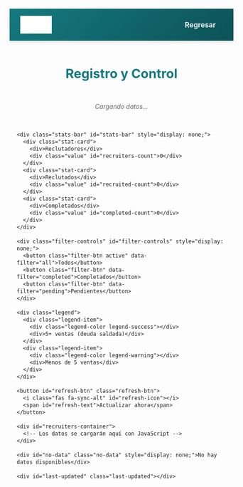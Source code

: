 <!DOCTYPE html>
<html lang="es">
<head>
  <meta charset="UTF-8" />
  <meta name="viewport" content="width=device-width, initial-scale=1.0" />
  <title>Registro y Control | Novaklar</title>
  <link href="https://fonts.googleapis.com/css2?family=Comme:wght@700&display=swap" rel="stylesheet">
  <link rel="stylesheet" href="https://cdnjs.cloudflare.com/ajax/libs/font-awesome/6.4.0/css/all.min.css">
  <style>
    :root {
      --primary-color: #147a80;
      --secondary-color: #bbe7e6;
      --accent-color: #0d5257;
      --success-color: #00bf63;
      --warning-color: #ff3131;
      --text-color: #333;
      --light-bg: #f8fafc;
      --card-shadow: 0 2px 8px rgba(0,0,0,0.1);
    }
    
    body {
      margin: 0;
      font-family: 'Segoe UI', Tahoma, Geneva, Verdana, sans-serif;
      background-color: white;
      color: var(--text-color);
      line-height: 1.5;
    }

    header {
      background: linear-gradient(135deg, var(--primary-color) 0%, var(--accent-color) 100%);
      display: flex;
      justify-content: space-between;
      align-items: center;
      padding: 1rem 1.5rem;
      box-shadow: 0 2px 10px rgba(0,0,0,0.1);
      position: sticky;
      top: 0;
      z-index: 100;
    }

    header img {
      height: 40px;
      filter: brightness(0) invert(1);
    }

    header a {
      text-decoration: none;
      color: white;
      font-weight: 600;
      font-size: 1rem;
      padding: 0.5rem 1rem;
      border-radius: 4px;
      transition: background-color 0.2s;
      display: flex;
      align-items: center;
      gap: 0.5rem;
    }

    header a:hover {
      background-color: rgba(255,255,255,0.2);
    }

    .page-title {
      font-family: 'Comme', sans-serif;
      font-size: 1.8rem;
      font-weight: 700;
      color: var(--primary-color);
      text-align: center;
      margin: 1.5rem 0 1rem;
      padding: 0 1rem;
    }

    .container {
      width: 100%;
      max-width: 800px;
      margin: 0 auto;
      padding: 0 1rem 1.5rem;
      box-sizing: border-box;
    }

    .stats-bar {
      display: flex;
      justify-content: space-between;
      margin-bottom: 1.5rem;
      gap: 0.5rem;
      border-radius: 8px;
      padding: 0;
    }

    .stat-card {
      background: white;
      border-radius: 8px;
      padding: 0.8rem;
      box-shadow: var(--card-shadow);
      flex: 1;
      text-align: center;
      font-size: 0.9rem;
      border: 1px solid rgba(0,0,0,0.05);
    }

    .stat-card .value {
      font-weight: 700;
      font-size: 1.2rem;
      margin-top: 0.3rem;
      color: var(--primary-color);
    }

    .recruiter-card {
      background: white;
      border-radius: 8px;
      margin-bottom: 1rem;
      box-shadow: var(--card-shadow);
      overflow: hidden;
      border: 1px solid rgba(0,0,0,0.05);
    }

    .recruiter-header {
      background-color: var(--primary-color);
      color: white;
      padding: 0.8rem 1rem;
      font-weight: 600;
      display: flex;
      justify-content: space-between;
      align-items: center;
    }

    .recruiter-name {
      display: flex;
      align-items: center;
      gap: 0.5rem;
    }

    .recruiter-rank {
      background: var(--secondary-color);
      color: var(--primary-color);
      width: 26px;
      height: 26px;
      border-radius: 50%;
      display: flex;
      align-items: center;
      justify-content: center;
      font-weight: 700;
      font-size: 0.9rem;
    }

    .recruited-item {
      padding: 1rem;
      border-bottom: 1px solid #eee;
      display: flex;
      justify-content: space-between;
      align-items: center;
    }

    .recruited-item:last-child {
      border-bottom: none;
    }

    .recruited-info {
      flex: 1;
    }

    .recruited-name {
      font-weight: 600;
      margin-bottom: 0.3rem;
    }

    .recruited-plan {
      font-size: 0.85rem;
      color: var(--accent-color);
      display: flex;
      align-items: center;
      gap: 0.3rem;
    }

    .sales-count {
      font-weight: 700;
      font-size: 1.1rem;
      min-width: 50px;
      text-align: right;
    }

    .sales-under-limit {
      color: var(--warning-color);
    }

    .sales-over-limit {
      color: var(--success-color);
    }

    .loading {
      text-align: center;
      padding: 2rem;
      font-style: italic;
      color: #666;
    }

    .error-message {
      color: #d32f2f;
      background-color: #fde8e8;
      padding: 1rem;
      border-radius: 4px;
      margin: 1rem 0;
      text-align: center;
      font-size: 0.9rem;
    }

    .last-updated {
      text-align: center;
      font-size: 0.75rem;
      color: var(--primary-color);
      margin-top: 1rem;
      font-weight: 500;
    }

    .refresh-btn {
      display: flex;
      align-items: center;
      justify-content: center;
      margin: 1.5rem auto;
      padding: 0.8rem 1.5rem;
      background-color: var(--primary-color);
      color: white;
      border: none;
      border-radius: 8px;
      cursor: pointer;
      transition: all 0.3s ease;
      font-weight: 600;
      font-size: 1rem;
      width: 100%;
      max-width: 300px;
      gap: 0.5rem;
    }

    .refresh-btn:hover {
      background-color: var(--accent-color);
      transform: translateY(-2px);
      box-shadow: 0 4px 8px rgba(0,0,0,0.1);
    }

    .legend {
      background-color: white;
      padding: 0.8rem;
      border-radius: 8px;
      margin: 1.5rem 0;
      font-size: 0.85rem;
      border: 1px solid rgba(0,0,0,0.05);
      box-shadow: var(--card-shadow);
    }

    .legend-item {
      display: flex;
      align-items: center;
      margin-bottom: 0.3rem;
      gap: 0.5rem;
    }

    .legend-color {
      width: 16px;
      height: 16px;
      border-radius: 50%;
    }

    .legend-success {
      background-color: var(--success-color);
    }

    .legend-warning {
      background-color: var(--warning-color);
    }

    .no-data {
      text-align: center;
      padding: 2rem;
      color: #666;
      font-style: italic;
      background: white;
      border-radius: 8px;
      box-shadow: var(--card-shadow);
      border: 1px solid rgba(0,0,0,0.05);
    }

    .filter-controls {
      display: flex;
      gap: 0.5rem;
      margin-bottom: 1.5rem;
      padding: 0;
      border-radius: 8px;
      overflow: hidden;
      box-shadow: var(--card-shadow);
    }

    .filter-btn {
      flex: 1;
      padding: 0.6rem;
      background: white;
      border: none;
      cursor: pointer;
      font-size: 0.85rem;
      transition: all 0.2s;
      border-bottom: 2px solid transparent;
    }

    .filter-btn.active {
      color: var(--primary-color);
      border-bottom: 2px solid var(--primary-color);
      font-weight: 600;
    }

    @media (max-width: 600px) {
      .page-title {
        font-size: 1.5rem;
        margin: 1rem 0;
      }
      
      .stats-bar {
        flex-direction: column;
        gap: 0.8rem;
      }
      
      .recruited-item {
        flex-direction: column;
        align-items: flex-start;
        gap: 0.5rem;
      }
      
      .sales-count {
        text-align: left;
        width: 100%;
        padding-top: 0.5rem;
        border-top: 1px dashed #eee;
      }
      
      .filter-controls {
        flex-direction: row;
        overflow-x: auto;
        padding-bottom: 0.5rem;
        -webkit-overflow-scrolling: touch;
      }
      
      .filter-btn {
        min-width: 100px;
        white-space: nowrap;
      }
      
      .legend {
        margin: 1rem 0;
      }
    }
  </style>
</head>
<body>
  <header>
    <img src="https://raw.githubusercontent.com/novaklar/web/refs/heads/main/Novaklar.svg" alt="Novaklar Logo" />
    <a href="https://novaklar.github.io/web/"><i class="fas fa-arrow-left"></i> Regresar</a>
  </header>

  <h1 class="page-title">Registro y Control</h1>

  <div class="container">
    <div id="loading" class="loading">Cargando datos...</div>
    <div id="error" class="error-message" style="display: none;"></div>
    
    <div class="stats-bar" id="stats-bar" style="display: none;">
      <div class="stat-card">
        <div>Reclutadores</div>
        <div class="value" id="recruiters-count">0</div>
      </div>
      <div class="stat-card">
        <div>Reclutados</div>
        <div class="value" id="recruited-count">0</div>
      </div>
      <div class="stat-card">
        <div>Completados</div>
        <div class="value" id="completed-count">0</div>
      </div>
    </div>
    
    <div class="filter-controls" id="filter-controls" style="display: none;">
      <button class="filter-btn active" data-filter="all">Todos</button>
      <button class="filter-btn" data-filter="completed">Completados</button>
      <button class="filter-btn" data-filter="pending">Pendientes</button>
    </div>
    
    <div class="legend">
      <div class="legend-item">
        <div class="legend-color legend-success"></div>
        <div>5+ ventas (deuda saldada)</div>
      </div>
      <div class="legend-item">
        <div class="legend-color legend-warning"></div>
        <div>Menos de 5 ventas</div>
      </div>
    </div>
    
    <button id="refresh-btn" class="refresh-btn">
      <i class="fas fa-sync-alt" id="refresh-icon"></i>
      <span id="refresh-text">Actualizar ahora</span>
    </button>
    
    <div id="recruiters-container">
      <!-- Los datos se cargarán aquí con JavaScript -->
    </div>
    
    <div id="no-data" class="no-data" style="display: none;">No hay datos disponibles</div>
    
    <div id="last-updated" class="last-updated"></div>
  </div>

  <script>
    // Configuración
    const SPREADSHEET_ID = '11jIxfO6Ah2CTRMGXXppwDoOuwC2DJJu9B3K96IW94ew';
    const SHEET_NAME = 'Form Responses 1';
    const RANGE = 'A:F';
    const SALES_LIMIT = 5;
    const UPDATE_INTERVAL = 5 * 60 * 1000;

    // Elementos del DOM
    const recruitersContainer = document.getElementById('recruiters-container');
    const loadingElement = document.getElementById('loading');
    const errorElement = document.getElementById('error');
    const lastUpdatedElement = document.getElementById('last-updated');
    const refreshBtn = document.getElementById('refresh-btn');
    const refreshText = document.getElementById('refresh-text');
    const refreshIcon = document.getElementById('refresh-icon');
    const noDataElement = document.getElementById('no-data');
    const statsBar = document.getElementById('stats-bar');
    const recruitersCountElement = document.getElementById('recruiters-count');
    const recruitedCountElement = document.getElementById('recruited-count');
    const completedCountElement = document.getElementById('completed-count');
    const filterControls = document.getElementById('filter-controls');
    const filterButtons = document.querySelectorAll('.filter-btn');

    // Variables de estado
    let currentFilter = 'all';
    let allRecruitersData = [];

    // Función para normalizar nombres
    function normalizeName(name) {
      if (!name) return '';
      
      return name.toLowerCase()
        .normalize("NFD").replace(/[\u0300-\u036f]/g, "")
        .replace(/[^a-z0-9áéíóúüñ\s]/g, "")
        .trim();
    }

    // Función para formatear la fecha
    function formatDate(date) {
      const options = { 
        year: 'numeric', 
        month: 'short', 
        day: 'numeric', 
        hour: '2-digit', 
        minute: '2-digit'
      };
      return new Date(date).toLocaleDateString('es-ES', options);
    }

    // Función para animar el icono de actualización
    function spinRefreshIcon() {
      let rotation = 0;
      const spinInterval = setInterval(() => {
        rotation += 30;
        if (rotation >= 360) rotation = 0;
        refreshIcon.style.transform = `rotate(${rotation}deg)`;
      }, 50);
      return spinInterval;
    }

    // Función para obtener el número de ventas
    function getSalesCount(salesCell) {
      if (!salesCell) return 0;
      
      const salesText = String(salesCell.v || salesCell.f || '').trim();
      if (!salesText) return 0;
      
      const salesNumber = parseInt(salesText);
      return isNaN(salesNumber) ? 0 : Math.max(0, salesNumber);
    }

    // Función para obtener el tipo de plan
    function getPlanType(planText) {
      if (!planText) return '5 comisiones';
      
      const normalized = planText.toString().toLowerCase().trim();
      if (normalized.includes('vitalicio') || normalized.includes('vitalicia')) {
        return 'Vitalicio';
      }
      return '5 comisiones';
    }

    // Función para consolidar datos (CORREGIDA)
    function consolidateData(rows) {
      const recruitersMap = new Map();
      let totalRecruited = 0;
      
      try {
        rows.forEach(row => {
          if (!row.c || !Array.isArray(row.c)) return;
          
          const recruiterCell = row.c[1];
          let recruiterName = recruiterCell ? String(recruiterCell.v || recruiterCell.f || '').trim() : '';
          
          const recruitedCell = row.c[2];
          const recruitedName = recruitedCell ? String(recruitedCell.v || recruitedCell.f || '').trim() : '';
          
          const salesCell = row.c[5];
          const salesCount = getSalesCount(salesCell);
          
          const planCell = row.c[4];
          const planText = planCell ? String(planCell.v || planCell.f || '').trim() : '';
          const planType = getPlanType(planText);
          
          if (recruiterName && recruitedName) {
            totalRecruited++;
            
            const normalizedRecruiter = normalizeName(recruiterName);
            const normalizedRecruited = normalizeName(recruitedName);
            
            if (recruitersMap.has(normalizedRecruiter)) {
              const recruiter = recruitersMap.get(normalizedRecruiter);
              
              const existingRecruit = recruiter.recruited.find(r => 
                normalizeName(r.name) === normalizedRecruited);
              
              if (existingRecruit) {
                // CORRECCIÓN: Sumar las ventas en lugar de tomar el máximo
                existingRecruit.sales += salesCount;
                existingRecruit.completed = existingRecruit.sales >= SALES_LIMIT;
              } else {
                recruiter.recruited.push({
                  name: recruitedName,
                  sales: salesCount,
                  plan: planType,
                  completed: salesCount >= SALES_LIMIT
                });
              }
            } else {
              recruitersMap.set(normalizedRecruiter, {
                name: recruiterName,
                recruited: [{
                  name: recruitedName,
                  sales: salesCount,
                  plan: planType,
                  completed: salesCount >= SALES_LIMIT
                }]
              });
            }
          }
        });
        
        // Recalcular totalCompleted después de consolidar todas las ventas
        let totalCompleted = 0;
        recruitersMap.forEach(recruiter => {
          recruiter.recruited.forEach(recruited => {
            if (recruited.sales >= SALES_LIMIT) {
              totalCompleted++;
            }
          });
        });
        
        return {
          recruiters: Array.from(recruitersMap.values()),
          stats: {
            totalRecruiters: recruitersMap.size,
            totalRecruited: totalRecruited,
            totalCompleted: totalCompleted
          }
        };
      } catch (error) {
        console.error('Error consolidating data:', error);
        return {
          recruiters: [],
          stats: {
            totalRecruiters: 0,
            totalRecruited: 0,
            totalCompleted: 0
          }
        };
      }
    }

    // Función para renderizar el ranking
    function renderRanking(data) {
      allRecruitersData = data.recruiters;
      applyFilter();
      
      // Actualizar estadísticas
      recruitersCountElement.textContent = data.stats.totalRecruiters;
      recruitedCountElement.textContent = data.stats.totalRecruited;
      completedCountElement.textContent = data.stats.totalCompleted;
      
      statsBar.style.display = 'flex';
      filterControls.style.display = 'flex';
    }

    // Función para aplicar el filtro seleccionado
    function applyFilter() {
      recruitersContainer.innerHTML = '';
      
      if (allRecruitersData.length === 0) {
        noDataElement.style.display = 'block';
        return;
      }
      
      noDataElement.style.display = 'none';
      
      // Ordenar reclutadores alfabéticamente
      const sortedRecruiters = [...allRecruitersData].sort((a, b) => a.name.localeCompare(b.name));
      
      sortedRecruiters.forEach((recruiter, index) => {
        // Filtrar reclutados según el filtro seleccionado
        let recruitedToShow = recruiter.recruited;
        
        if (currentFilter === 'completed') {
          recruitedToShow = recruiter.recruited.filter(r => r.completed);
        } else if (currentFilter === 'pending') {
          recruitedToShow = recruiter.recruited.filter(r => !r.completed);
        }
        
        // Si no hay reclutados que mostrar con este filtro, saltar
        if (recruitedToShow.length === 0) return;
        
        // Ordenar reclutados por ventas (mayor a menor)
        recruitedToShow.sort((a, b) => b.sales - a.sales);
        
        const recruiterCard = document.createElement('div');
        recruiterCard.className = 'recruiter-card';
        
        const recruiterHeader = document.createElement('div');
        recruiterHeader.className = 'recruiter-header';
        
        const recruiterNameDiv = document.createElement('div');
        recruiterNameDiv.className = 'recruiter-name';
        
        const rankSpan = document.createElement('span');
        rankSpan.className = 'recruiter-rank';
        rankSpan.textContent = index + 1;
        
        const nameSpan = document.createElement('span');
        nameSpan.textContent = recruiter.name;
        
        recruiterNameDiv.appendChild(rankSpan);
        recruiterNameDiv.appendChild(nameSpan);
        
        const countSpan = document.createElement('span');
        countSpan.textContent = `${recruitedToShow.length} reclutado${recruitedToShow.length !== 1 ? 's' : ''}`;
        
        recruiterHeader.appendChild(recruiterNameDiv);
        recruiterHeader.appendChild(countSpan);
        
        recruiterCard.appendChild(recruiterHeader);
        
        recruitedToShow.forEach(recruited => {
          const recruitedItem = document.createElement('div');
          recruitedItem.className = 'recruited-item';
          
          const recruitedInfo = document.createElement('div');
          recruitedInfo.className = 'recruited-info';
          
          const nameDiv = document.createElement('div');
          nameDiv.className = 'recruited-name';
          nameDiv.textContent = recruited.name;
          
          const planDiv = document.createElement('div');
          planDiv.className = 'recruited-plan';
          
          const planIcon = document.createElement('i');
          planIcon.className = recruited.plan === 'Vitalicio' ? 'fas fa-infinity' : 'fas fa-hashtag';
          
          planDiv.appendChild(planIcon);
          planDiv.appendChild(document.createTextNode(recruited.plan));
          
          recruitedInfo.appendChild(nameDiv);
          recruitedInfo.appendChild(planDiv);
          
          const salesDiv = document.createElement('div');
          salesDiv.className = `sales-count ${recruited.completed ? 'sales-over-limit' : 'sales-under-limit'}`;
          salesDiv.textContent = recruited.sales;
          
          recruitedItem.appendChild(recruitedInfo);
          recruitedItem.appendChild(salesDiv);
          
          recruiterCard.appendChild(recruitedItem);
        });
        
        recruitersContainer.appendChild(recruiterCard);
      });
    }

    // Función para cargar datos desde Google Sheets
    async function loadDataFromSheets() {
      let spinInterval;
      try {
        loadingElement.style.display = 'block';
        errorElement.style.display = 'none';
        noDataElement.style.display = 'none';
        statsBar.style.display = 'none';
        filterControls.style.display = 'none';
        recruitersContainer.innerHTML = '';
        refreshBtn.disabled = true;
        refreshText.textContent = 'Actualizando...';
        spinInterval = spinRefreshIcon();
        
        const url = `https://docs.google.com/spreadsheets/d/${SPREADSHEET_ID}/gviz/tq?sheet=${encodeURIComponent(SHEET_NAME)}&range=${RANGE}&t=${new Date().getTime()}`;
        
        const response = await fetch(url);
        if (!response.ok) throw new Error(`Error ${response.status}`);
        
        const text = await response.text();
        const json = JSON.parse(text.substring(47).slice(0, -2));
        
        if (!json.table?.rows) throw new Error('Estructura de datos inesperada');
        
        const data = consolidateData(json.table.rows);
        renderRanking(data);
        
        lastUpdatedElement.textContent = `Actualizado: ${formatDate(new Date())}`;
        loadingElement.style.display = 'none';
        
      } catch (error) {
        console.error('Error:', error);
        loadingElement.style.display = 'none';
        errorElement.textContent = `Error al cargar datos: ${error.message}`;
        errorElement.style.display = 'block';
        noDataElement.style.display = 'none';
        statsBar.style.display = 'none';
        filterControls.style.display = 'none';
      } finally {
        if (spinInterval) clearInterval(spinInterval);
        refreshBtn.disabled = false;
        refreshText.textContent = 'Actualizar ahora';
        refreshIcon.style.transform = 'rotate(0deg)';
      }
    }

    // Eventos de filtrado
    filterButtons.forEach(button => {
      button.addEventListener('click', () => {
        filterButtons.forEach(btn => btn.classList.remove('active'));
        button.classList.add('active');
        currentFilter = button.dataset.filter;
        applyFilter();
      });
    });

    // Inicia la actualización automática
    function startAutoRefresh() {
      loadDataFromSheets();
      return setInterval(loadDataFromSheets, UPDATE_INTERVAL);
    }

    // Evento para actualización manual
    let refreshInterval = startAutoRefresh();
    refreshBtn.addEventListener('click', () => {
      clearInterval(refreshInterval);
      refreshInterval = startAutoRefresh();
    });
  </script>
</body>
</html>
